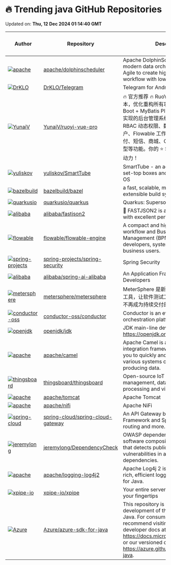 # 🔥 Trending java GitHub Repositories

Updated on: **Thu, 12 Dec 2024 01:14:40 GMT**

| Author | Repository | Description | Language | ⭐ Total Stars | 🌟 Stars Today |
|--------|------------|-------------|----------|----------------|----------------|
| [![apache](https://avatars.githubusercontent.com/u/28628088?s=40&v=4)](https://github.com/apache) | [apache/dolphinscheduler](https://github.com/apache/dolphinscheduler) | Apache DolphinScheduler is the modern data orchestration platform. Agile to create high performance workflow with low-code | Java | 13057 | 7 |
| [![DrKLO](https://avatars.githubusercontent.com/u/7038595?s=40&v=4)](https://github.com/DrKLO) | [DrKLO/Telegram](https://github.com/DrKLO/Telegram) | Telegram for Android source | Java | 25460 | 17 |
| [![YunaiV](https://avatars.githubusercontent.com/u/2015545?s=40&v=4)](https://github.com/YunaiV) | [YunaiV/ruoyi-vue-pro](https://github.com/YunaiV/ruoyi-vue-pro) | 🔥 官方推荐 🔥 RuoYi-Vue 全新 Pro 版本，优化重构所有功能。基于 Spring Boot + MyBatis Plus + Vue & Element 实现的后台管理系统 + 微信小程序，支持 RBAC 动态权限、数据权限、SaaS 多租户、Flowable 工作流、三方登录、支付、短信、商城、CRM、ERP、AI 大模型等功能。你的 ⭐️ Star ⭐️，是作者生发的动力！ | Java | 28232 | 38 |
| [![yuliskov](https://avatars.githubusercontent.com/u/5897464?s=40&v=4)](https://github.com/yuliskov) | [yuliskov/SmartTube](https://github.com/yuliskov/SmartTube) | SmartTube - an advanced player for set-top boxes and tvs running Android OS | Java | 20363 | 20 |
| [![bazelbuild](https://avatars.githubusercontent.com/u/3524818?s=40&v=4)](https://github.com/bazelbuild) | [bazelbuild/bazel](https://github.com/bazelbuild/bazel) | a fast, scalable, multi-language and extensible build system | Java | 23361 | 5 |
| [![quarkusio](https://avatars.githubusercontent.com/u/1279749?s=40&v=4)](https://github.com/quarkusio) | [quarkusio/quarkus](https://github.com/quarkusio/quarkus) | Quarkus: Supersonic Subatomic Java. | Java | 13898 | 2 |
| [![alibaba](https://avatars.githubusercontent.com/u/1166785?s=40&v=4)](https://github.com/alibaba) | [alibaba/fastjson2](https://github.com/alibaba/fastjson2) | 🚄 FASTJSON2 is a Java JSON library with excellent performance. | Java | 3838 | 3 |
| [![flowable](https://avatars.githubusercontent.com/u/944253?s=40&v=4)](https://github.com/flowable) | [flowable/flowable-engine](https://github.com/flowable/flowable-engine) | A compact and highly efficient workflow and Business Process Management (BPM) platform for developers, system admins and business users. | Java | 8041 | 2 |
| [![spring-projects](https://avatars.githubusercontent.com/u/191720?s=40&v=4)](https://github.com/spring-projects) | [spring-projects/spring-security](https://github.com/spring-projects/spring-security) | Spring Security | Java | 8885 | 3 |
| [![alibaba](https://avatars.githubusercontent.com/u/18097545?s=40&v=4)](https://github.com/alibaba) | [alibaba/spring-ai-alibaba](https://github.com/alibaba/spring-ai-alibaba) | An Application Framework for Java Developers | Java | 539 | 6 |
| [![metersphere](https://avatars.githubusercontent.com/u/23045261?s=40&v=4)](https://github.com/metersphere) | [metersphere/metersphere](https://github.com/metersphere/metersphere) | MeterSphere 是新一代的开源持续测试工具，让软件测试工作更简单、更高效，不再成为持续交付的瓶颈。 | Java | 11734 | 7 |
| [![conductor-oss](https://avatars.githubusercontent.com/u/2246128?s=40&v=4)](https://github.com/conductor-oss) | [conductor-oss/conductor](https://github.com/conductor-oss/conductor) | Conductor is an event driven orchestration platform | Java | 18118 | 4 |
| [![openjdk](https://avatars.githubusercontent.com/u/61436102?s=40&v=4)](https://github.com/openjdk) | [openjdk/jdk](https://github.com/openjdk/jdk) | JDK main-line development https://openjdk.org/projects/jdk | Java | 20031 | 18 |
| [![apache](https://avatars.githubusercontent.com/u/477100?s=40&v=4)](https://github.com/apache) | [apache/camel](https://github.com/apache/camel) | Apache Camel is an open source integration framework that empowers you to quickly and easily integrate various systems consuming or producing data. | Java | 5604 | 4 |
| [![thingsboard](https://avatars.githubusercontent.com/u/8308069?s=40&v=4)](https://github.com/thingsboard) | [thingsboard/thingsboard](https://github.com/thingsboard/thingsboard) | Open-source IoT Platform - Device management, data collection, processing and visualization. | Java | 17795 | 4 |
| [![apache](https://avatars.githubusercontent.com/u/4690029?s=40&v=4)](https://github.com/apache) | [apache/tomcat](https://github.com/apache/tomcat) | Apache Tomcat | Java | 7611 | 1 |
| [![apache](https://avatars.githubusercontent.com/u/184268?s=40&v=4)](https://github.com/apache) | [apache/nifi](https://github.com/apache/nifi) | Apache NiFi | Java | 4949 | 6 |
| [![spring-cloud](https://avatars.githubusercontent.com/u/1134463?s=40&v=4)](https://github.com/spring-cloud) | [spring-cloud/spring-cloud-gateway](https://github.com/spring-cloud/spring-cloud-gateway) | An API Gateway built on Spring Framework and Spring Boot providing routing and more. | Java | 4560 | 0 |
| [![jeremylong](https://avatars.githubusercontent.com/u/862914?s=40&v=4)](https://github.com/jeremylong) | [jeremylong/DependencyCheck](https://github.com/jeremylong/DependencyCheck) | OWASP dependency-check is a software composition analysis utility that detects publicly disclosed vulnerabilities in application dependencies. | Java | 6543 | 9 |
| [![apache](https://avatars.githubusercontent.com/u/1187639?s=40&v=4)](https://github.com/apache) | [apache/logging-log4j2](https://github.com/apache/logging-log4j2) | Apache Log4j 2 is a versatile, feature-rich, efficient logging API and backend for Java. | Java | 3408 | 0 |
| [![xpipe-io](https://avatars.githubusercontent.com/u/72509152?s=40&v=4)](https://github.com/xpipe-io) | [xpipe-io/xpipe](https://github.com/xpipe-io/xpipe) | Your entire server infrastructure at your fingertips | Java | 3735 | 91 |
| [![Azure](https://avatars.githubusercontent.com/u/53356347?s=40&v=4)](https://github.com/Azure) | [Azure/azure-sdk-for-java](https://github.com/Azure/azure-sdk-for-java) | This repository is for active development of the Azure SDK for Java. For consumers of the SDK we recommend visiting our public developer docs at https://docs.microsoft.com/java/azure/ or our versioned developer docs at https://azure.github.io/azure-sdk-for-java. | Java | 2386 | 3 |
